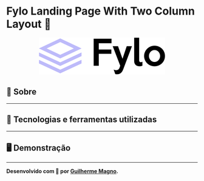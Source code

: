 # Fylo Landing Page With Two Column Layout 📁
<p align="center">
<img src="img/logo.svg" alt="Fylo logo" title="Fylo logo">
</p>

## 📖 Sobre   


---

## 🚀 Tecnologias e ferramentas utilizadas


---

## 🖥️ Demonstração


---

**Desenvolvido com 💙 por [Guilherme Magno](https://github.com/devmagno/).**